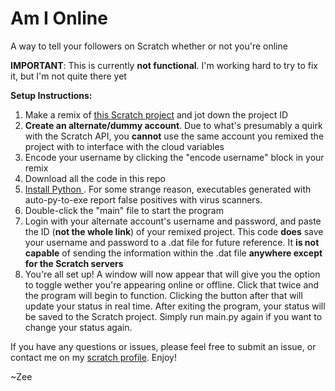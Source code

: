 # Am I Online
A way to tell your followers on Scratch whether or not you're online

**IMPORTANT**: This is currently **not functional**. I'm working hard to try to fix it, but I'm not quite there yet

**Setup Instructions:**

 1. Make a remix of [this Scratch project](https://scratch.mit.edu/projects/639147574/) and jot down the project ID
 2. **Create an alternate/dummy account**. Due to what's presumably a quirk with the Scratch API, you **cannot** use the same account you remixed the project with  to interface with the cloud variables
 3. Encode your username by clicking the "encode username" block in your remix
 4. Download all the code in this repo
 5. [Install Python ](https://www.python.org/). For some strange reason, executables generated with auto-py-to-exe report false positives with virus scanners.
 6. Double-click the "main" file to start the program
 7. Login with your alternate account's username and password, and paste the ID (**not the whole link**) of your remixed project. This code **does** save your username and password to a .dat file for future reference. It **is not capable** of sending the information within the .dat file **anywhere except for the Scratch servers**
 8.  You're all set up! A window will now appear that will give you the option to toggle wether you're appearing online or offline. Click that twice and the program will begin to function. Clicking the button after that will update your status in real time. After exiting the program, your status will be saved to the Scratch project. Simply run main.py again if you want to change your status again.

If you have any questions or issues, please feel free to submit an issue, or contact me on my [scratch profile](https://scratch.mit.edu/users/CZSuperboy/). Enjoy!

~Zee
